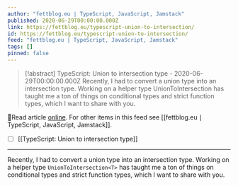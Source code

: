 ```yaml
---
author: "fettblog․eu ∣ TypeScript, JavaScript, Jamstack"
published: 2020-06-29T00:00:00.000Z
link: https://fettblog.eu/typescript-union-to-intersection/
id: https://fettblog.eu/typescript-union-to-intersection/
feed: "fettblog․eu ∣ TypeScript, JavaScript, Jamstack"
tags: []
pinned: false
---
```

> [!abstract] TypeScript: Union to intersection type - 2020-06-29T00:00:00.000Z
> Recently, I had to convert a union type into an intersection type. Working on a helper type UnionToIntersection has taught me a ton of things on conditional types and strict function types, which I want to share with you.

🔗Read article [online](https://fettblog.eu/typescript-union-to-intersection/). For other items in this feed see [[fettblog․eu ∣ TypeScript, JavaScript, Jamstack]].

- [ ] [[TypeScript꞉ Union to intersection type]]
- - -
Recently, I had to convert a union type into an intersection type. Working on a helper type `UnionToIntersection<T>` has taught me a ton of things on conditional types and strict function types, which I want to share with you.
